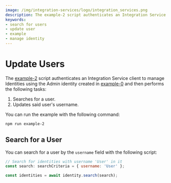 ```yaml
---
image: /img/integration-services/logo/integration_services.png
description: The example-2 script authenticates an Integration Service client to manage Identities using the Admin identity created in example-0 and then searches for a user and then updates said user's username.
keywords:
- search for users
- update user
- example
- manage identity
---
```



# Update Users

The [example-2](https://github.com/iotaledger/integration-services/blob/master/clients/client-sdk/examples/2-UpdateUser.ts)
script authenticates an Integration Service client to manage Identities using the Admin identity created in [example-0](./how-to-run-examples) and then performs the following tasks:

1. Searches for a user.
2. Updates said user's username. 

You can run the example with the following command:

```bash
npm run example-2
```

## Search for a User

You can search for a user by the `username` field with the following script:

```js
// Search for identities with username 'User' in it
const search: searchCriteria = { username: 'User' };

const identities = await identity.search(search);
```
